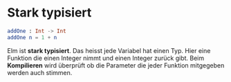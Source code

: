 # Stark typisiert

```elm
addOne : Int -> Int
addOne n = 1 + n
```

<notes>

Elm ist **stark typisiert**. Das heisst jede Variabel hat einen Typ. Hier eine Funktion die einen Integer nimmt und einen Integer zurück gibt. Beim **Kompilieren** wird überprüft ob die Parameter die jeder Funktion mitgegeben werden auch stimmen.

</notes>

